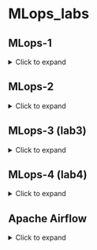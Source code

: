 # MLops_labs
## MLops-1
<details>
<summary>Click to expand</summary>  <br>
### Скрипты по созданию, обработке, обучению и предсказанию<br>
<span style='color: red;'>! pipeline.sh не работает </span><br>
1. data_creation.py - генерирует фаилы train и test с данными для предскаязания хорошего дня:<br>
      - температура<br>
      - пол<br>
      - возраст<br>
      - осадки<br>
      - хороший день  <br>
   В данные включены пропуски выбросы и шум. Корреляции между признаками нет, поэтому никаких выводов сделать нельзя  <br>
2. model_preprocessing.py - получает сгенерированные данные и выполняет предобработку:<br>
   1. удаляем пропущенные значени - строки с 1 непустым<br>
   2. разделяем датасет на качественные и количественные<br>
   3. работаем с количственными: 3.1 выявляем качественные в количественных 3.2 работаем с пропусками 3.3 работа с аномальными значениями 3.4. масштабирование<br>
   4. работаем с качественными данными: 4.1 точно также работам с пропусками и выбросами 4.2 sklearn.preprocessing.LabelEncoder<br>
   5. совмещаем обработанные кат и чис данные обратно<br>
3. model_preparation.py - фаил создает модель логистической регрессии, которая обучается на train.csv и для последующего применения модели, сохраняется с помощью pickle (model.pkl)<br>
4. model_testing.py - тестирует модель и выводит метрики качества.<br>
</details>

## MLops-2
<details>
<summary>Click to expand</summary>
### Скрипты по созданию, обработке, обучению и предсказанию с применением  Jenkins<br>
Мдель классификации данных о гистологических параметрах опухолей молочной железы на основе метода knn.<br>
1. Проведен разведочный анаализ и соотвесвующая предобработка:<br>
   - пропущенные значения<br>
   - количественные и качественные переменные<br>
   - нормализация<br>
   - отбор наиболее значимых параметров по наибольшей разнице в средних значениях. Для улчшения модели можно было использовать методы уменьшения размерности.<br>
2. Создана и обучена модель на методе knn.<br>
3. Приведены метри качества работы модели. Точность модели достаточно высокая, но accuracy не дает информации о ложноотрицательных случаях, которые наиболее важные при постановке диагнозов. <br>
</details>

## MLops-3 (lab3)
<details>
<summary>Click to expand</summary>
### Скрипты по созданию, обработке, обучению и предсказанию с применением  контейнеризации Docker<br>
Мдель классификации данных Iris LogisticRegression<br>
1. Проведен разведочный анаализ и соотвесвующая предобработка:<br>
   - пропущенные значения<br>
   - количественные и качественные переменные<br>
   - нормализация<br>
   - отбор наиболее значимых параметров по наибольшей разнице в средних значениях. Для улчшения модели можно было использовать методы уменьшения размерности.<br>
2. Создана и обучена модель на методе LogisticRegression<br>
3. Приведены метри качества работы модели. <br>
</details>

## MLops-4 (lab4)
<details>
<summary>Click to expand</summary>
### logfile и Gdrive_disk с демонстрацией работы с утилитой контроля версий dvc на наборе данных titanic <br>
Фаилы изменения датасета: change_data.py & change_data2.py
1. Инициализируется git и dvc. 
2. Дбавлен фаил с данными для отслеживания. (dvc add lab4)<br>
3. Создан и добавлен гугл диск. <br>
4. Проведены изменения и их пуши. <br>
5. Проведены переходы по версиям - пулы.<br>
</details>

## Apache Airflow
<details>
<summary>Click to expand</summary>
      непонятно как продолжить, когда в gui неправильно выполнилась таска и дальше ничего не работает. приходится каждый раз удалять апачи из окружения, кеапец))
</details>
